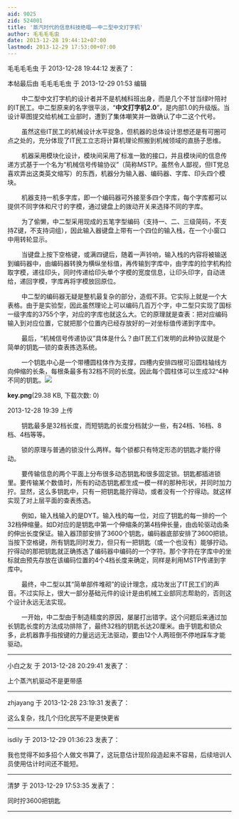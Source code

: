 ```yaml
---
aid: 9025
zid: 524001
title: '蒸汽时代的信息科技绝唱——中二型中文打字机'
author: 毛毛毛毛虫
date: 2013-12-28 19:44:12+07:00
lastmod: 2013-12-29 17:53:00+07:00
---
```


毛毛毛毛虫 于 2013-12-28 19:44:12 发表了：

本帖最后由 毛毛毛毛虫 于 2013-12-29 01:53 编辑 

        中二型中文打字机的设计者并不是机械科班出身，而是几个不甘当绿叶陪衬的IT民工。中二型原来的名字很平淡，“**中文打字机2.0**”，是内部1.0的升级版。当设计草图提交给机械工业部时，遭到了集体嘲笑并一致确认了中二这个代号。

        虽然这些IT民工的机械设计水平捉急，但机器的总体设计思想还是有可圈可点之处的，充分体现了IT民工立志将计算机理论照搬到机械领域的直肠子思维。

        机器采用模块化设计，模块间采用了标准一致的接口，并且模块间的信息传递方式基于一个名为“机械信号传输协议”（简称MSTP。虽然令人鄙视，但IT党总喜欢弄出这类英文缩写）的东西，机器分为输入器、编码器、字库、印头四个模块。

        机器支持一机多字库，即一个编码器可外接至多四个字库，每个字库都可以提供不同字体和尺寸的字模，通过键盘上的拨动开关来选择不同的字库。

        为了偷懒，中二型采用现成的五笔字型编码（支持一、二、三级简码，不支持Z键，不支持词组），因此输入器键盘上带有一个四位的输入栈，在一个小窗口中用转轮显示。

        当键盘上按下空格键，或满四键后，随着一声铃响，输入栈的内容将被输送到编码器中，由编码器转换为横纵坐标值，再传输到字库中，由字库的捡字机构捡取字模，递往印头，同时传递给印头单个字模的宽度信息，让印头印字，自动进给，递回字模，字库再将字模放回原位。

        中二型的编码器无疑是整机最复杂的部分，造假不菲。它实际上就是一个大表格。由于是实验型，因此虽然理论上可以编码几百万个字，中二型只实现了国标一级字库的3755个字，对应的字库也就这么大。它的原理就是查表：把对应编码输入到对应位置，它就把那个位置内已经存放好的一对坐标值传递到字库中。

        最后，“机械信号传递协议”具体是什么？由IT民工们发明的此种协议就是个简单的钥匙—锁的查表拣选系统。

        一个钥匙中心是一个带槽圆柱体作为支撑，四槽内安排四根可沿圆柱轴线方向伸缩的长条，每根条最多有32档不同的长度。因此每个圆柱体可以生成32^4种不同的钥匙。![](https://mirrors.tuna.tsinghua.edu.cn/osdn/lgqm/72877/193908j6b5gz0wxtz0fywy.png)



**key.png**(29.38 KB, 下载次数: 0)



2013-12-28 19:39 上传



        钥匙最多是32档长度，而短钥匙的长度分档就少一些，有24档、16档、8档、4档等等。

        锁的原理与普通的锁没什么两样。每个锁都只有特定形态的钥匙才能拧得动。

        要传输信息的两个平面上分布很多动态钥匙和很多固定锁。钥匙都插进锁里。要传输某个数值时，所有的动态钥匙都生成一模一样的那种形状，并同时加力拧。显然，这么多钥匙中，只有一把钥匙能拧得动，或者没有一个拧得动。就这样实现了对上层平面的查表拣选。

        例如，输入栈输入的是DYT。输入栈的每一位，对应了钥匙的每一排的一个32档伸缩量。如D对应的是钥匙中第一个伸缩条的第4档伸长量，由齿轮驱动齿条的伸出长度保证。输入器顶部安排了3600个钥匙，编码器底部安排了3600把锁。当按下空格键，所有钥匙同时发力，但只有一把钥匙（或一个也没有）能够拧动。拧得动的那把钥匙就正确拣选了编码器中编码的一个字符。那个字符在字库中的坐标就由预先存放在该编码位置的4个4档长度来确定，同样是利用MSTP传递到字库中。

        最终，中二型以其“简单部件堆砌”的设计理念，成功发出了IT民工们的声音。不过实际上，很大一部分基础元件的设计是由机械工业部同志帮助的，否则这个设计永远无法实现。

        一开始，中二型由于制造精度的原因，屡屡打出错字。这个问题后来通过加长钥匙长度的方法成功排除了，最终32档的钥匙长达20厘米。由于钥匙和锁众多，此机器靠手指按键的力量远远无法驱动，要由12个人两班倒不停地踩车才能驱动。

---------

小白之友 于 2013-12-28 20:29:41 发表了：

上个蒸汽机驱动不是更带感

---------

zhjayang 于 2013-12-28 23:19:31 发表了：

这么复杂，找几个归化民写不是更快更省

---------

isdily 于 2013-12-29 01:36:23 发表了：

我也觉得不如多招个人做文书算了，这玩意估计现阶段造起来不容易，后续培训人员使用估计时间还不能短。

---------

清梦 于 2013-12-29 17:53:35 发表了：

同时拧3600把钥匙

---------

